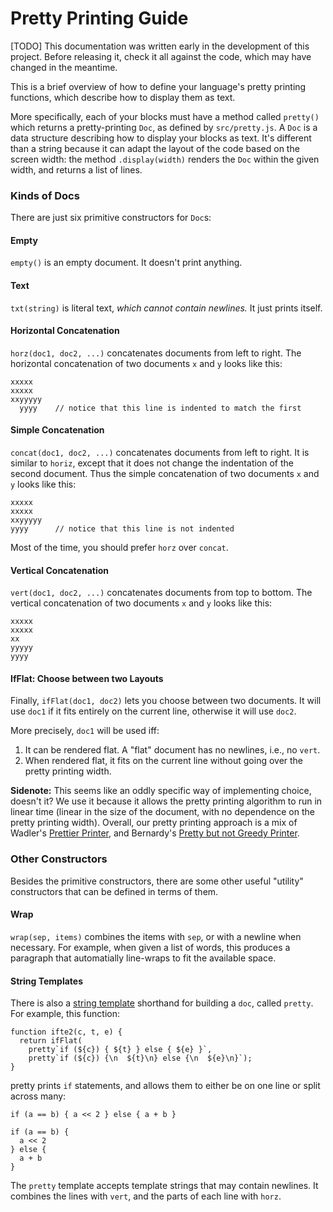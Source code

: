 # Pretty Printing Guide

[TODO] This documentation was written early in the development of this
project. Before releasing it, check it all against the code, which may
have changed in the meantime.

This is a brief overview of how to define your language's pretty
printing functions, which describe how to display them as text.

More specifically, each of your blocks must have a method called
`pretty()` which returns a pretty-printing `Doc`, as defined by
`src/pretty.js`. A `Doc` is a data structure describing how to display
your blocks as text. It's different than a string because it can adapt
the layout of the code based on the screen width: the method
`.display(width)` renders the `Doc` within the given width, and
returns a list of lines.

### Kinds of Docs

There are just six primitive constructors for `Doc`s:

#### Empty

`empty()` is an empty document. It doesn't print anything.

#### Text

`txt(string)` is literal text, _which cannot contain newlines._ It
just prints itself.

#### Horizontal Concatenation

`horz(doc1, doc2, ...)` concatenates documents from left to right. The
  horizontal concatenation of two documents `x` and `y` looks like this:

    xxxxx
    xxxxx
    xxyyyyy
      yyyy    // notice that this line is indented to match the first

#### Simple Concatenation

`concat(doc1, doc2, ...)` concatenates documents from left to right.
It is similar to `horiz`, except that it does not change the
indentation of the second document. Thus the simple concatenation of
two documents `x` and `y` looks like this:

    xxxxx
    xxxxx
    xxyyyyy
    yyyy      // notice that this line is not indented

Most of the time, you should prefer `horz` over `concat`.

#### Vertical Concatenation

`vert(doc1, doc2, ...)` concatenates documents from top to bottom. The
  vertical concatenation of two documents `x` and `y` looks like this:

    xxxxx
    xxxxx
    xx
    yyyyy
    yyyy

#### IfFlat: Choose between two Layouts

Finally, `ifFlat(doc1, doc2)` lets you choose between two documents.
It will use `doc1` if it fits entirely on the current line, otherwise
it will use `doc2`.

More precisely, `doc1` will be used iff:

1. It can be rendered flat. A "flat" document has no newlines,
   i.e., no `vert`.
2. When rendered flat, it fits on the current line without going over
   the pretty printing width.

**Sidenote:** This seems like an oddly specific way of implementing
choice, doesn't it? We use it because it allows the pretty printing
algorithm to run in linear time (linear in the size of the document,
with no dependence on the pretty printing width). Overall, our pretty
printing approach is a mix of Wadler's
[Prettier Printer](http://homepages.inf.ed.ac.uk/wadler/papers/prettier/prettier.pdf),
and Bernardy's
[Pretty but not Greedy Printer](https://jyp.github.io/pdf/Prettiest.pdf).

### Other Constructors

Besides the primitive constructors, there are some other useful
"utility" constructors that can be defined in terms of them.

#### Wrap

`wrap(sep, items)` combines the items with `sep`, or with a newline
when necessary. For example, when given a list of words, this produces
a paragraph that automatially line-wraps to fit the available space.

#### String Templates

There is also a
[string template](https://developer.mozilla.org/en-US/docs/Web/JavaScript/Reference/Template_literals)
shorthand for building a `doc`, called `pretty`. For example, this
function:

    function ifte2(c, t, e) {
      return ifFlat(
        pretty`if (${c}) { ${t} } else { ${e} }`,
        pretty`if (${c}) {\n  ${t}\n} else {\n  ${e}\n}`);
    }

pretty prints `if` statements, and allows them to either be on one
line or split across many:

    if (a == b) { a << 2 } else { a + b }

    if (a == b) {
      a << 2
    } else {
      a + b
    }

The `pretty` template accepts template strings that may contain
newlines. It combines the lines with `vert`, and the parts of each
line with `horz`.
